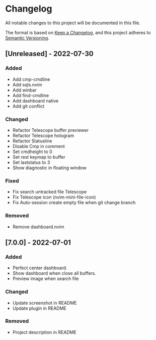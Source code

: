 # Changelog

All notable changes to this project will be documented in this file.

The format is based on [Keep a Changelog](https://keepachangelog.com/en/1.0.0/),
and this project adheres to [Semantic Versioning](https://semver.org/spec/v2.0.0.html).

## [Unreleased] - 2022-07-30

### Added

- Add cmp-cmdline
- Add sqls.nvim
- Add winbar
- Add find-cmdline
- Add dashboard native
- Add git conflict

### Changed

- Refactor Telescope buffer previewer
- Refactor Telescope hologram
- Refactor Statusline
- Disable Cmp in comment
- Set cmdheight to 0
- Set rest keymap to buffer
- Set laststatus to 3
- Show diagnostic in floating window

### Fixed

- Fix search untracked file Telescope
- Fix Telescope icon (nvim-mini-file-icon)
- Fix Auto-session create empty file when git change branch

### Removed

- Remove dashboard.nvim

## [7.0.0] - 2022-07-01

### Added

- Perfect center dashboard.
- Show dashboard when close all buffers.
- Preview image when search file

### Changed

- Update screenshot in README
- Update plugin in README

### Removed

- Project description in README
